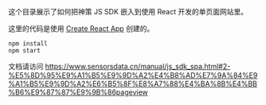 这个目录展示了如何把神策 JS SDK 嵌入到使用 React 开发的单页面网站里。

这里的代码是使用 [Create React App](https://github.com/facebook/create-react-app) 创建的。

```
npm install
npm start
```

文档请访问 https://www.sensorsdata.cn/manual/js_sdk_spa.html#2-%E5%8D%95%E9%A1%B5%E9%9D%A2%E4%B8%AD%E7%9A%84%E9%A1%B5%E9%9D%A2%E6%B5%8F%E8%A7%88%E4%BA%8B%E4%BB%B6%E9%87%87%E9%9B%86pageview
